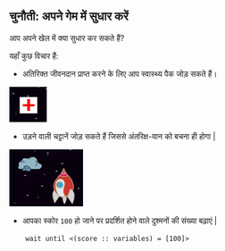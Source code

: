 ## चुनौती: अपने गेम में सुधार करें

आप अपने खेल में क्या सुधार कर सकते हैं?

यहाँ कुछ विचार हैं:

+ अतिरिक्त जीवनदान प्राप्त करने के लिए आप स्वास्थ्य पैक जोड़ सकते हैं।

![स्क्रीनशॉट](images/invaders-aid.png)

+ उड़ने वाली चट्टानें जोड़ सकते हैं जिससे अंतरिक्ष-यान को बचना ही होगा |

![स्क्रीनशॉट](images/invaders-rocks.png)

+ आपका स्कोर `100` हो जाने पर प्रदर्शित होने वाले दुश्मनों की संख्या बढ़ाएं |

```blocks3
    wait until <(score :: variables) = [100]>
```